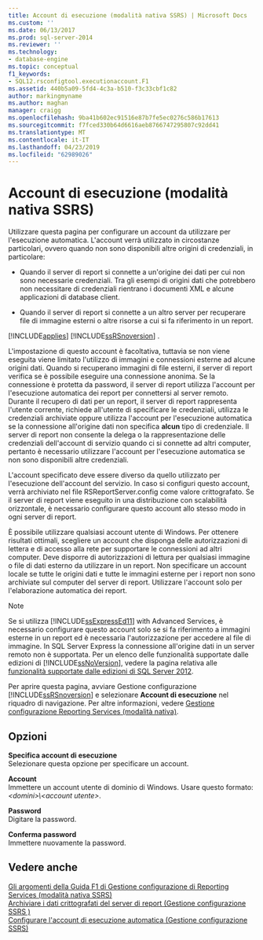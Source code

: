 ```yaml
---
title: Account di esecuzione (modalità nativa SSRS) | Microsoft Docs
ms.custom: ''
ms.date: 06/13/2017
ms.prod: sql-server-2014
ms.reviewer: ''
ms.technology:
- database-engine
ms.topic: conceptual
f1_keywords:
- SQL12.rsconfigtool.executionaccount.F1
ms.assetid: 440b5a09-5fd4-4c3a-b510-f3c33cbf1c82
author: markingmyname
ms.author: maghan
manager: craigg
ms.openlocfilehash: 9ba41b602ec91516e87b7fe5ec0276c586b17613
ms.sourcegitcommit: f7fced330b64d6616aeb8766747295807c92dd41
ms.translationtype: MT
ms.contentlocale: it-IT
ms.lasthandoff: 04/23/2019
ms.locfileid: "62989026"
---
```

# <a name="execution-account-ssrs-native-mode"></a>Account di esecuzione (modalità nativa SSRS)
  Utilizzare questa pagina per configurare un account da utilizzare per l'esecuzione automatica. L'account verrà utilizzato in circostanze particolari, ovvero quando non sono disponibili altre origini di credenziali, in particolare:  
  
-   Quando il server di report si connette a un'origine dei dati per cui non sono necessarie credenziali. Tra gli esempi di origini dati che potrebbero non necessitare di credenziali rientrano i documenti XML e alcune applicazioni di database client.  
  
-   Quando il server di report si connette a un altro server per recuperare file di immagine esterni o altre risorse a cui si fa riferimento in un report.  
  
 [!INCLUDE[applies](../../includes/applies-md.md)] [!INCLUDE[ssRSnoversion](../../includes/ssrsnoversion-md.md)] .  
  
 L'impostazione di questo account è facoltativa, tuttavia se non viene eseguita viene limitato l'utilizzo di immagini e connessioni esterne ad alcune origini dati. Quando si recuperano immagini di file esterni, il server di report verifica se è possibile eseguire una connessione anonima. Se la connessione è protetta da password, il server di report utilizza l'account per l'esecuzione automatica dei report per connettersi al server remoto. Durante il recupero di dati per un report, il server di report rappresenta l'utente corrente, richiede all'utente di specificare le credenziali, utilizza le credenziali archiviate oppure utilizza l'account per l'esecuzione automatica se la connessione all'origine dati non specifica **alcun** tipo di credenziale. Il server di report non consente la delega o la rappresentazione delle credenziali dell'account di servizio quando ci si connette ad altri computer, pertanto è necessario utilizzare l'account per l'esecuzione automatica se non sono disponibili altre credenziali.  
  
 L'account specificato deve essere diverso da quello utilizzato per l'esecuzione dell'account del servizio. In caso si configuri questo account, verrà archiviato nel file RSReportServer.config come valore crittografato. Se il server di report viene eseguito in una distribuzione con scalabilità orizzontale, è necessario configurare questo account allo stesso modo in ogni server di report.  
  
 È possibile utilizzare qualsiasi account utente di Windows. Per ottenere risultati ottimali, scegliere un account che disponga delle autorizzazioni di lettera e di accesso alla rete per supportare le connessioni ad altri computer. Deve disporre di autorizzazioni di lettura per qualsiasi immagine o file di dati esterno da utilizzare in un report. Non specificare un account locale se tutte le origini dati e tutte le immagini esterne per i report non sono archiviate sul computer del server di report. Utilizzare l'account solo per l'elaborazione automatica dei report.  
  
> [!NOTE]  
>  Se si utilizza [!INCLUDE[ssExpressEd11](../../includes/ssexpressed11-md.md)] with Advanced Services, è necessario configurare questo account solo se si fa riferimento a immagini esterne in un report ed è necessaria l'autorizzazione per accedere al file di immagine. In SQL Server Express la connessione all'origine dati in un server remoto non è supportata. Per un elenco delle funzionalità supportate dalle edizioni di [!INCLUDE[ssNoVersion](../../includes/ssnoversion-md.md)], vedere la pagina relativa alle [funzionalità supportate dalle edizioni di SQL Server 2012](https://go.microsoft.com/fwlink/?linkid=232473).  
  
 Per aprire questa pagina, avviare Gestione configurazione [!INCLUDE[ssRSnoversion](../../includes/ssrsnoversion-md.md)] e selezionare **Account di esecuzione** nel riquadro di navigazione. Per altre informazioni, vedere [Gestione configurazione Reporting Services &#40;modalità nativa&#41;](../../../2014/sql-server/install/reporting-services-configuration-manager-native-mode.md).  
  
## <a name="options"></a>Opzioni  
 **Specifica account di esecuzione**  
 Selezionare questa opzione per specificare un account.  
  
 **Account**  
 Immettere un account utente di dominio di Windows. Usare questo formato: *\<domini>\\<account utente\>*.  
  
 **Password**  
 Digitare la password.  
  
 **Conferma password**  
 Immettere nuovamente la password.  
  
## <a name="see-also"></a>Vedere anche  
 [Gli argomenti della Guida F1 di Gestione configurazione di Reporting Services &#40;modalità nativa SSRS&#41;](../../../2014/sql-server/install/reporting-services-configuration-manager-f1-help-topics-ssrs-native-mode.md)   
 [Archiviare i dati crittografati del server di report &#40;Gestione configurazione SSRS &#41;](../../reporting-services/install-windows/ssrs-encryption-keys-store-encrypted-report-server-data.md)   
 [Configurare l'account di esecuzione automatica &#40;Gestione configurazione SSRS&#41;](../../reporting-services/install-windows/configure-the-unattended-execution-account-ssrs-configuration-manager.md)  
  
  
